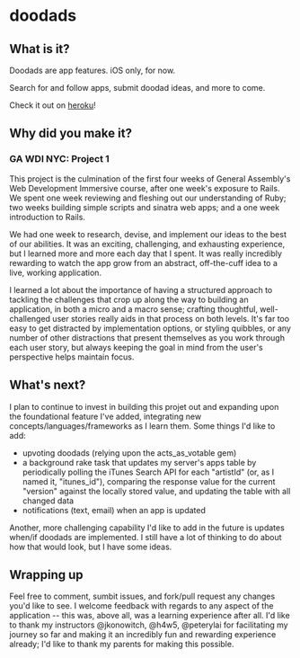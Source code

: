 doodads
=======

## What is it?

Doodads are app features. iOS only, for now.

Search for and follow apps, submit doodad ideas, and more to come.

Check it out on [heroku](http://addadoodad.herokuapp.com/ "Doodads")!

## Why did you make it?
### GA WDI NYC: Project 1 

This project is the culmination of the first four weeks of General Assembly's Web Development Immersive course, after one week's exposure to Rails. We spent one week reviewing and fleshing out our understanding of Ruby; two weeks building simple scripts and sinatra web apps; and a one week introduction to Rails.

We had one week to research, devise, and implement our ideas to the best of our abilities. It was an exciting, challenging, and exhausting experience, but I learned more and more each day that I spent. It was really incredibly rewarding to watch the app grow from an abstract, off-the-cuff idea to a live, working application.

I learned a lot about the importance of having a structured approach to tackling the challenges that crop up along the way to building an application, in both a micro and a macro sense; crafting thoughtful, well-challenged user stories really aids in that process on both levels. It's far too easy to get distracted by implementation options, or styling quibbles, or any number of other distractions that present themselves as you work through each user story, but always keeping the goal in mind from the user's perspective helps maintain focus.

## What's next?

I plan to continue to invest in building this projet out and expanding upon the foundational feature I've added, integrating new concepts/languages/frameworks as I learn them. Some things I'd like to add: 

  * upvoting doodads (relying upon the acts_as_votable gem)
  * a background rake task that updates my server's apps table by periodically polling the iTunes Search API for each "artistId" (or, as I named it, "itunes_id"), comparing the response value for the current "version" against the locally stored value, and updating the table with all changed data
  * notifications (text, email) when an app is updated

Another, more challenging capability I'd like to add in the future is updates when/if doodads are implemented. I still have a lot of thinking to do about how that would look, but I have some ideas.

## Wrapping up

Feel free to comment, sumbit issues, and fork/pull request any changes you'd like to see. I welcome feedback with regards to any aspect of the application -- this was, above all, was a learning experience after all. I'd like to thank my instructors @jkonowitch, @h4w5, @peterylai for facilitating my journey so far and making it an incredibly fun and rewarding experience already; I'd like to thank my parents for making this possible.